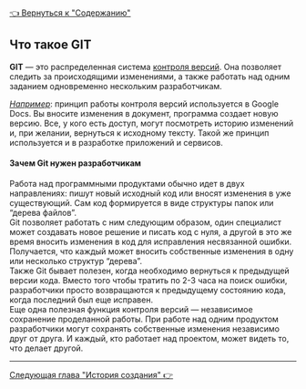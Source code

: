 [<u> :point_left:  Вернуться к "Содержанию" </u>](./readme.md)

## Что такое GIT
**GIT** — это распределенная система [контроля версий](## "В программной инженерии контроль версий представляет собой класс систем, ответственных за управление изменениями в компьютерных программах, документах, крупных веб-сайтах или других массивах информации. Контроль версий - это компонент управления конфигурацией программного обеспечения."). Она позволяет следить за происходящими изменениями, а также работать над одним заданием одновременно нескольким разработчикам. 

*<u>Например</u>*: принцип работы контроля версий используется в Google Docs. Вы вносите изменения в документ, программа создает новую версию. Все, у кого есть доступ, могут посмотреть историю изменений и, при желании, вернуться к исходному тексту. Такой же принцип используется и в разработке приложений и сервисов.

#### Зачем Git нужен разработчикам
Работа над программными продуктами обычно идет в двух направлениях: пишут новый исходный код или вносят изменения в уже существующий. Сам код формируется в виде структуры папок или “дерева файлов”.  
Git позволяет работать с ним следующим образом, один специалист может создавать новое решение и писать код с нуля, а другой в это же время вносить изменения в код для исправления несвязанной ошибки. Получается, что каждый может вносить собственные изменения в одну или несколько структур “дерева”.  
Также Git бывает полезен, когда необходимо вернуться к предыдущей версии кода. Вместо того чтобы тратить по 2-3 часа на поиск ошибки, разработчики просто возвращаются к предыдущему состоянию кода, когда последний был еще исправен.  
Еще одна полезная функция контроля версий — независимое сохранение проделанной работы. При работе над одним продуктом разработчики могут сохранять собственные изменения независимо друг от друга. И каждый, кто работает над проектом, может видеть то, что делает другой.

---
[<u>Следующая глава "История создания" :point_right: </u>](./history.md)